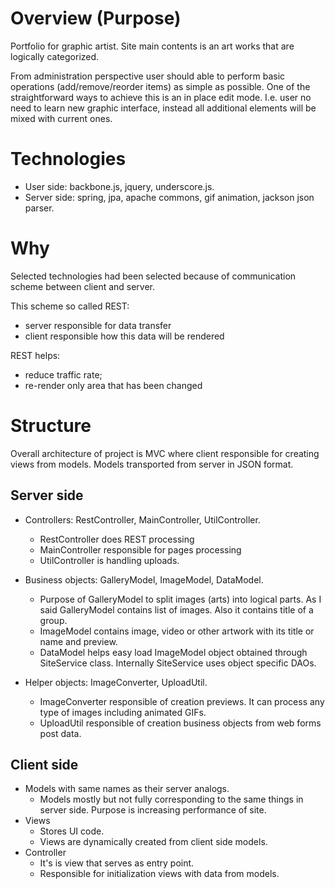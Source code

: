 # Overview (Purpose)

Portfolio for graphic artist. Site main contents is an art works that are logically categorized. 

From administration perspective user should able to perform basic operations (add/remove/reorder items) as simple as possible. 
One of the straightforward ways to achieve this is an in place edit mode. 
I.e. user no need to learn new graphic interface, instead all additional elements will be mixed with current ones. 

# Technologies

- User side: backbone.js, jquery, underscore.js.
- Server side: spring, jpa, apache commons, gif animation, jackson json parser.

# Why

Selected technologies had been selected because of communication scheme between client and server. 

This scheme so called REST: 

- server responsible for data transfer 
- client responsible how this data will be rendered 

REST helps:
 
- reduce traffic rate; 
- re-render only area that has been changed

# Structure

Overall architecture of project is MVC where client responsible for creating views from models. Models transported from server in JSON format.

## Server side

- Controllers: RestController, MainController, UtilController.
    - RestController does REST processing
    - MainController responsible for pages processing
    - UtilController is handling uploads.

- Business objects: GalleryModel, ImageModel, DataModel. 
    - Purpose of GalleryModel to split images (arts) into logical parts. 
As I said GalleryModel contains list of images. Also it contains title of a group. 
    - ImageModel contains image, video or other artwork with its title or name and preview.
    - DataModel helps easy load ImageModel object obtained through SiteService class. Internally SiteService uses object specific DAOs.

- Helper objects: ImageConverter, UploadUtil. 
    - ImageConverter responsible of creation previews. It can process any type of images including animated GIFs.
    - UploadUtil responsible of creation business objects from web forms post data.
    
## Client side

- Models with same names as their server analogs.
    - Models mostly but not fully corresponding to the same things in server side. Purpose is increasing performance of site.
- Views
    - Stores UI code.
    - Views are dynamically created from client side models.
- Controller
    - It's is view that serves as entry point. 
    - Responsible for initialization views with data from models.












